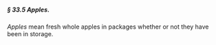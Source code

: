 ##### § 33.5 Apples. #####

*Apples* mean fresh whole apples in packages whether or not they have been in storage.